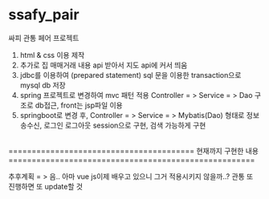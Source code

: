 # ssafy_pair
싸피 관통 페어 프로젝트

1. html & css 이용 제작
2. 추가로 집 매매거래 내용 api 받아서 지도 api에 커서 띄움
3. jdbc를 이용하여 (prepared statement) sql 문을 이용한 transaction으로 mysql db 저장
4. spring 프로젝트로 변경하여 mvc 패턴 적용 Controller = > Service = > Dao 구조로 db접근, front는 jsp파일 이용
5. springboot로 변경 후, Controller = > Service = > Mybatis(Dao) 형태로 정보 송수신, 로그인 로그아웃 session으로 구현, 검색 가능하게 구현
<br>
======================================== 현재까지 구현한 내용 =====================================================
<br>

추후계획 = > 음.. 아마 vue js이제 배우고 있으니 그거 적용시키지 않을까..?
관통 또 진행하면 또 update할 것
